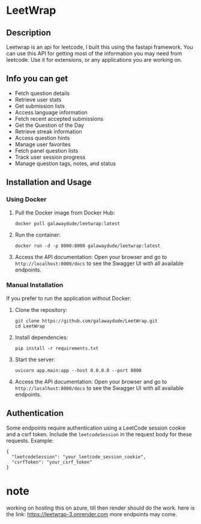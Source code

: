 # LeetWrap

## Description

Leetwrap is an api for leetcode, I built this using the fastapi framework. You can use this API for getting most of the information you may need from leetcode.
Use it for extensions, or any applications you are working on.

## Info you can get

- Fetch question details
- Retrieve user stats
- Get submission lists
- Access language information
- Fetch recent accepted submissions
- Get the Question of the Day
- Retrieve streak information
- Access question hints
- Manage user favorites
- Fetch panel question lists
- Track user session progress
- Manage question tags, notes, and status

## Installation and Usage

### Using Docker

1. Pull the Docker image from Docker Hub:
   ```
   docker pull galawaydude/leetwrap:latest
   ```

2. Run the container:
   ```
   docker run -d -p 8000:8000 galawaydude/leetwrap:latest
   ```

3. Access the API documentation:
   Open your browser and go to `http://localhost:8000/docs` to see the Swagger UI with all available endpoints.

### Manual Installation

If you prefer to run the application without Docker:

1. Clone the repository:
   ```
   git clone https://github.com/galawaydude/LeetWrap.git
   cd LeetWrap
   ```

2. Install dependencies:
   ```
   pip install -r requirements.txt
   ```

3. Start the server:
   ```
   uvicorn app.main:app --host 0.0.0.0 --port 8000
   ```

4. Access the API documentation:
   Open your browser and go to `http://localhost:8000/docs` to see the Swagger UI with all available endpoints.


## Authentication

Some endpoints require authentication using a LeetCode session cookie and a csrf token. Include the `leetcodeSession` in the request body for these requests.
Example:

```
{
  "leetcodeSession": "your_leetcode_session_cookie",
  "csrfToken": "your_csrf_token"
}
```

# note
working on hosting this on azure, till then render should do the work. here is the link: https://leetwrap-3.onrender.com
more endpoints may come.
